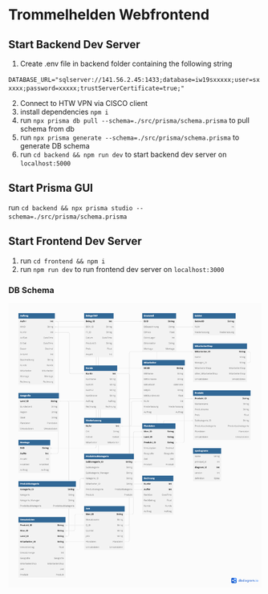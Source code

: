 
# Trommelhelden Webfrontend

## Start Backend Dev Server
1. Create .env file in backend folder containing the following string

`DATABASE_URL="sqlserver://141.56.2.45:1433;database=iw19sxxxxx;user=sxxxxx;password=xxxxx;trustServerCertificate=true;" `

2. Connect to HTW VPN via CISCO client
3. install dependencies `npm i`
4. run `npx prisma db pull --schema=./src/prisma/schema.prisma` to pull schema from db
4. run `npx prisma generate --schema=./src/prisma/schema.prisma` to generate DB schema
5. run `cd backend && npm run dev` to start backend dev server on `localhost:5000`

## Start Prisma GUI 

run `cd backend && npx prisma studio --schema=./src/prisma/schema.prisma`

## Start Frontend Dev Server
1. run `cd frontend && npm i`
2. run `npm run dev` to run frontend dev server on `localhost:3000`

### DB Schema
![Trommelhelden Schema](db_schema.png)
